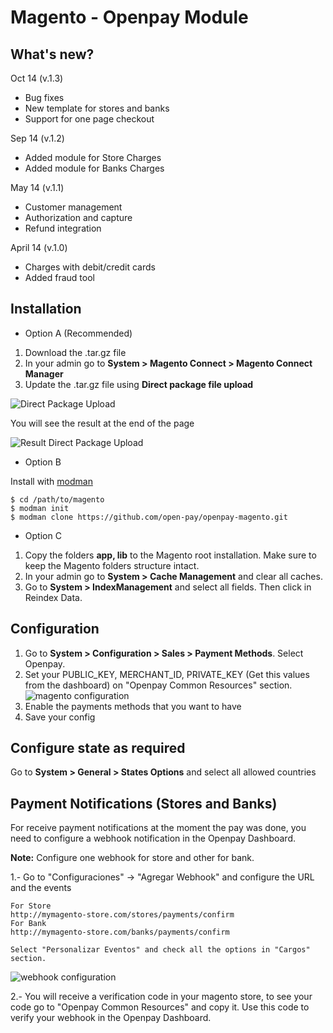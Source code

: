 Magento - Openpay Module
===============

What's new?
---------------
Oct 14 (v.1.3)
- Bug fixes
- New template for stores and banks 
- Support for one page checkout

Sep 14 (v.1.2)
- Added module for Store Charges
- Added module for Banks Charges

May 14 (v.1.1)
- Customer management
- Authorization and capture
- Refund integration

April 14 (v.1.0)
- Charges with debit/credit cards
- Added fraud tool

Installation
------------

- Option A (Recommended)

1. Download the .tar.gz file
2. In your admin go to **System > Magento Connect > Magento Connect Manager** 
3. Update the .tar.gz file using **Direct package file upload**

![Direct Package Upload](https://s3.amazonaws.com/images.openpay/direct-package-file-upload.png)

You will see the result at the end of the page

![Result Direct Package Upload](https://s3.amazonaws.com/images.openpay/result-direct-package-file-upload.png)

- Option B

Install with [modman](https://github.com/colinmollenhour/modman)

    $ cd /path/to/magento
    $ modman init
    $ modman clone https://github.com/open-pay/openpay-magento.git

- Option C

1. Copy the folders **app, lib** to the Magento root installation. Make sure to keep the Magento folders structure intact.
2. In your admin go to **System > Cache Management** and clear all caches.
3. Go to **System > IndexManagement** and select all fields. Then click in Reindex Data.

Configuration
--------------
1. Go to **System > Configuration > Sales > Payment Methods**. Select Openpay.
3. Set your PUBLIC_KEY, MERCHANT_ID, PRIVATE_KEY (Get this values from the dashboard) on "Openpay Common Resources" section.
![magento configuration](https://s3.amazonaws.com/images.openpay/magento-config.png)
4. Enable the payments methods that you want to have
5. Save your config

Configure state as required
--------------------
Go to **System > General > States Options** and select all allowed countries

Payment Notifications (Stores and Banks)
--------------------
For receive payment notifications at the moment the pay was done, you need to configure a webhook notification in the Openpay Dashboard.

**Note:** Configure one webhook for store and other for bank.

1.- Go to "Configuraciones" -> "Agregar Webhook" and configure the URL and the events

    For Store
    http://mymagento-store.com/stores/payments/confirm
    For Bank
    http://mymagento-store.com/banks/payments/confirm
    
    Select "Personalizar Eventos" and check all the options in "Cargos" section.
![webhook configuration](https://s3.amazonaws.com/images.openpay/webhook_configuration.png)

2.- You will receive a verification code in your magento store, to see your code go to "Openpay Common Resources" and copy it. Use this code to verify your webhook in the Openpay Dashboard.


